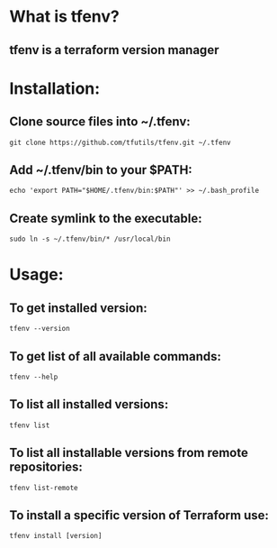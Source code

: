# What is tfenv?
## tfenv is a terraform version manager

# Installation:
## Clone source files into ~/.tfenv:
```shell
git clone https://github.com/tfutils/tfenv.git ~/.tfenv
```
## Add ~/.tfenv/bin to your $PATH:
```shell
echo 'export PATH="$HOME/.tfenv/bin:$PATH"' >> ~/.bash_profile
```
## Create symlink to the executable:
```shell
sudo ln -s ~/.tfenv/bin/* /usr/local/bin
```

# Usage:
## To get installed version:
```shell
tfenv --version
```
## To get list of all available commands:
```shell
tfenv --help
```
## To list all installed versions:
```shell
tfenv list
```
## To list all installable versions from remote repositories:
```shell
tfenv list-remote
```
## To install a specific version of Terraform use:
```shell
tfenv install [version]
```

